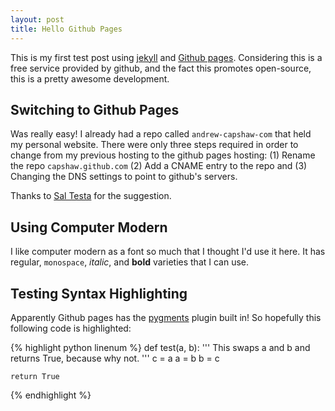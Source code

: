 ```yaml
---
layout: post
title: Hello Github Pages
---
```


This is my first test post using <a href='https://github.com/mojombo/jekyll/'>jekyll</a> and <a href='http://pages.github.com'>Github pages</a>. Considering this is a free service provided by github, and the fact this promotes open-source, this is a pretty awesome development.

Switching to Github Pages
-------------------------

Was really easy! I already had a repo called `andrew-capshaw-com` that held my personal website. There were only three steps required in order to change from my previous hosting to the github pages hosting: (1) Rename the repo `capshaw.github.com` (2) Add a CNAME entry to the repo and (3) Changing the DNS settings to point to github's servers.

Thanks to <a href='http://www.saltesta.com'>Sal Testa</a> for the suggestion.

Using Computer Modern
---------------------

I like computer modern as a font so much that I thought I'd use it here. It has regular, `monospace`, <em>italic</em>, and <strong>bold</strong> varieties that I can use.

Testing Syntax Highlighting
---------------------------

Apparently Github pages has the <a href='http://pygments.org'>pygments</a> plugin built in! So hopefully this following code is highlighted:

{% highlight python linenum %}
def test(a, b):
    ''' This swaps a and b and returns True, because why not. '''
    c = a
    a = b
    b = c

    return True
{% endhighlight %}